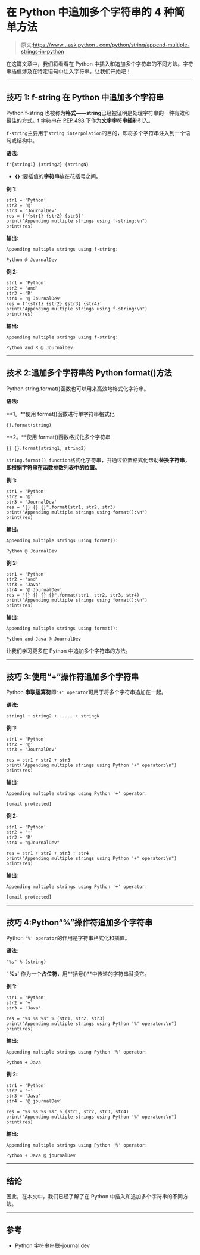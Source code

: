 # 在 Python 中追加多个字符串的 4 种简单方法

> 原文:[https://www . ask python . com/python/string/append-multiple-strings-in-python](https://www.askpython.com/python/string/append-multiple-strings-in-python)

在这篇文章中，我们将看看在 Python 中插入和追加多个字符串的不同方法。字符串插值涉及在特定语句中注入字符串。让我们开始吧！

* * *

## 技巧 1: f-string 在 Python 中追加多个字符串

Python f-string 也被称为**格式——string**已经被证明是处理字符串的一种有效和最佳的方式。f 字符串在 [PEP 498](https://docs.python.org/3/whatsnew/3.6.html#whatsnew36-pep498) 下作为**文字字符串插补**引入。

`f-string`主要用于`string interpolation`的目的，即将多个字符串注入到一个语句或结构中。

**语法**:

```
f'{string1} {string2} {stringN}'

```

*   **{}** :要插值的**字符串**放在花括号之间。

**例 1:**

```
str1 = 'Python'
str2 = '@'
str3 = 'JournalDev'
res = f'{str1} {str2} {str3}'
print("Appending multiple strings using f-string:\n")
print(res)

```

**输出:**

```
Appending multiple strings using f-string:

Python @ JournalDev

```

**例 2:**

```
str1 = 'Python'
str2 = 'and'
str3 = 'R'
str4 = '@ JournalDev'
res = f'{str1} {str2} {str3} {str4}'
print("Appending multiple strings using f-string:\n")
print(res)      

```

**输出:**

```
Appending multiple strings using f-string:

Python and R @ JournalDev

```

* * *

## 技术 2:追加多个字符串的 Python format()方法

Python string.format()函数也可以用来高效地格式化字符串。

**语法:**

**1。**使用 format()函数进行单字符串格式化

```
{}.format(string)

```

**2。**使用 format()函数格式化多个字符串

```
{} {}.format(string1, string2)

```

`string.format() function`格式化字符串，并通过位置格式化帮助**替换字符串，即根据字符串在函数参数列表中的位置。**

**例 1:**

```
str1 = 'Python'
str2 = '@'
str3 = 'JournalDev'
res = "{} {} {}".format(str1, str2, str3)
print("Appending multiple strings using format():\n")
print(res)      

```

**输出:**

```
Appending multiple strings using format():

Python @ JournalDev

```

**例 2:**

```
str1 = 'Python'
str2 = 'and'
str3 = 'Java'
str4 = '@ JournalDev'
res = "{} {} {} {}".format(str1, str2, str3, str4)
print("Appending multiple strings using format():\n")
print(res)      

```

**输出:**

```
Appending multiple strings using format():

Python and Java @ JournalDev

```

让我们学习更多在 Python 中追加多个字符串的方法。

* * *

## 技巧 3:使用“+”操作符追加多个字符串

Python **串联运算符**即`'+' operator`可用于将多个字符串追加在一起。

**语法:**

```
string1 + string2 + ..... + stringN

```

**例 1:**

```
str1 = 'Python'
str2 = '@'
str3 = 'JournalDev'

res = str1 + str2 + str3
print("Appending multiple strings using Python '+' operator:\n")
print(res)      

```

**输出**:

```
Appending multiple strings using Python '+' operator:

[email protected]

```

**例 2:**

```
str1 = 'Python'
str2 = '+'
str3 = 'R'
str4 = "@JournalDev"

res = str1 + str2 + str3 + str4
print("Appending multiple strings using Python '+' operator:\n")
print(res)      

```

**输出:**

```
Appending multiple strings using Python '+' operator:

[email protected]

```

* * *

## 技巧 4:Python“%”操作符追加多个字符串

Python `'%' operator`的作用是字符串格式化和插值。

**语法:**

```
"%s" % (string)

```

' **%s'** 作为一个**占位符**，用**括号()**中传递的字符串替换它。

**例 1:**

```
str1 = 'Python'
str2 = '+'
str3 = 'Java'

res = "%s %s %s" % (str1, str2, str3)
print("Appending multiple strings using Python '%' operator:\n")
print(res)      

```

**输出:**

```
Appending multiple strings using Python '%' operator:

Python + Java

```

**例 2:**

```
str1 = 'Python'
str2 = '+'
str3 = 'Java'
str4 = '@ journalDev'

res = "%s %s %s %s" % (str1, str2, str3, str4)
print("Appending multiple strings using Python '%' operator:\n")
print(res)

```

**输出:**

```
Appending multiple strings using Python '%' operator:

Python + Java @ journalDev

```

* * *

## 结论

因此，在本文中，我们已经了解了在 Python 中插入和追加多个字符串的不同方法。

* * *

## 参考

*   Python 字符串串联–journal dev